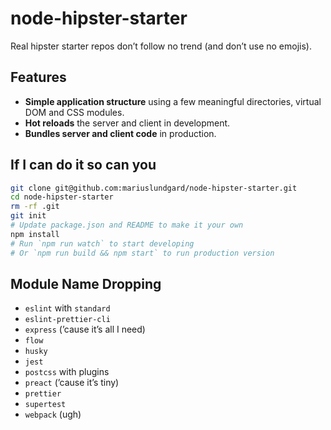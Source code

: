 # node-hipster-starter

Real hipster starter repos don’t follow no trend (and don’t use no emojis).

## Features

* **Simple application structure** using a few meaningful directories, virtual DOM and CSS modules.
* **Hot reloads** the server and client in development.
* **Bundles server and client code** in production.

## If I can do it so can you

```sh
git clone git@github.com:mariuslundgard/node-hipster-starter.git
cd node-hipster-starter
rm -rf .git
git init
# Update package.json and README to make it your own
npm install
# Run `npm run watch` to start developing
# Or `npm run build && npm start` to run production version
```

## Module Name Dropping

* `eslint` with `standard`
* `eslint-prettier-cli`
* `express` (’cause it’s all I need)
* `flow`
* `husky`
* `jest`
* `postcss` with plugins
* `preact` (’cause it’s tiny)
* `prettier`
* `supertest`
* `webpack` (ugh)
